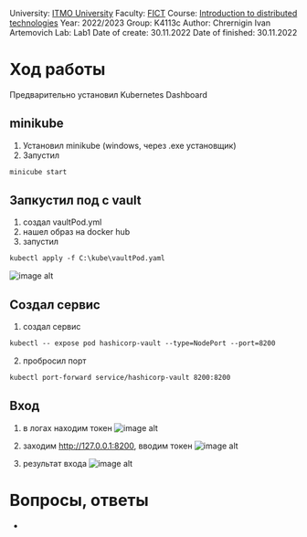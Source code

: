 University: [ITMO University](https://itmo.ru/ru/)
Faculty: [FICT](https://fict.itmo.ru)
Course: [Introduction to distributed technologies](https://github.com/itmo-ict-faculty/introduction-to-distributed-technologies)
Year: 2022/2023
Group: K4113c
Author: Chrernigin Ivan Artemovich
Lab: Lab1
Date of create: 30.11.2022
Date of finished: 30.11.2022

# Ход работы

Предварительно установил Kubernetes Dashboard

##  minikube
1. Установил minikube (windows, через .exe установщик)
2. Запустил
```html
minicube start
```
## Запкустил под с vault
1. cоздал vaultPod.yml
2. нашел образ на docker hub
3. запустил
```html
kubectl apply -f C:\kube\vaultPod.yaml
```
![image alt](https://github.com/ivich1/2022_2023-introduction_to_distributed_technologies-k4113c-chernigin_i_a/tree/master/lab1/pic1_dashboard.png)
## Создал сервис
1. создал сервис
```html
kubectl -- expose pod hashicorp-vault --type=NodePort --port=8200
```        
2. пробросил порт
```html
kubectl port-forward service/hashicorp-vault 8200:8200
```
## Вход
1. в логах находим токен
![image alt](https://github.com/ivich1/2022_2023-introduction_to_distributed_technologies-k4113c-chernigin_i_a/tree/master/lab1/pic2_logs.png)


2. заходим http://127.0.0.1:8200, вводим токен
![image alt](https://github.com/ivich1/2022_2023-introduction_to_distributed_technologies-k4113c-chernigin_i_a/tree/master/lab1/pic3_vault.png)

3. результат входа
![image alt](https://github.com/ivich1/2022_2023-introduction_to_distributed_technologies-k4113c-chernigin_i_a/tree/master/lab1/pic4_invault.png)


# Вопросы, ответы
-
